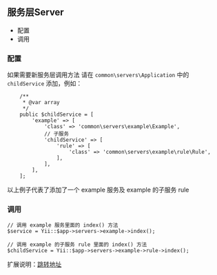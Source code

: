 ## 服务层Server

- 配置
- 调用

### 配置

如果需要新服务层调用方法 请在 `common\servers\Application` 中的 `childService` 添加，例如：

```
    /**
     * @var array
     */
    public $childService = [
        'example' => [
            'class' => 'common\servers\example\Example',
            // 子服务
            'childService' => [
                'rule' => [
                    'class' => 'common\servers\example\rule\Rule',
                ],
            ],
        ],
    ];
```

以上例子代表了添加了一个 example 服务及 example 的子服务 rule

### 调用

```
// 调用 example 服务里面的 index() 方法
$service = Yii::$app->servers->example->index();

// 调用 example 的子服务 rule 里面的 index() 方法
$childService = Yii::$app->servers->example->rule->index();
```

扩展说明：[跳转地址](http://www.fancyecommerce.com/2016/07/27/yii2-%e7%bb%99yii-%e6%b7%bb%e5%8a%a0%e4%b8%80%e4%b8%aa%e5%8f%98%e9%87%8f%ef%bc%8c%e5%b9%b6%e5%83%8f%e7%bb%84%e4%bb%b6component%e9%82%a3%e6%a0%b7%e5%8f%af%e4%bb%a5%e6%b7%bb%e5%8a%a0%e5%8d%95%e4%be%8b/)